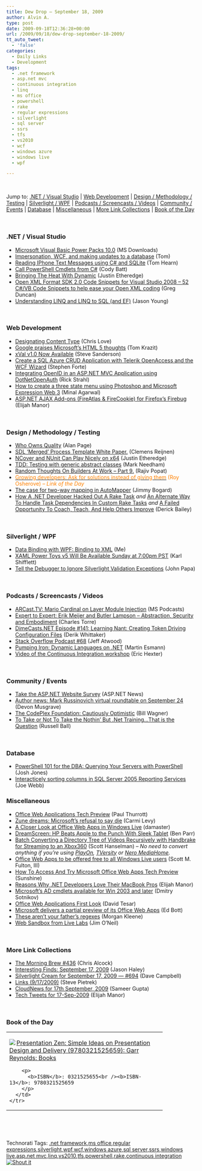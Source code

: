```yaml
---
title: Dew Drop – September 18, 2009
author: Alvin A.
type: post
date: 2009-09-18T12:36:28+00:00
url: /2009/09/18/dew-drop-september-18-2009/
tt_auto_tweet:
  - 'false'
categories:
  - Daily Links
  - Development
tags:
  - .net framework
  - asp.net mvc
  - continuous integration
  - linq
  - ms office
  - powershell
  - rake
  - regular expressions
  - silverlight
  - sql server
  - ssrs
  - tfs
  - vs2010
  - wcf
  - windows azure
  - windows live
  - wpf

---
```

&#160;

Jump to: [.NET / Visual Studio][1] | [Web Development][2] | [Design / Methodology / Testing][3] | [Silverlight / WPF][4] | [Podcasts / Screencasts / Videos][5] | [Community / Events][6] | [Database][7] | [Miscellaneous][8] | [More Link Collections][9] | [Book of the Day][10] 

&#160;

### <a name="dotnet"></a>.NET / Visual Studio

  * [Microsoft Visual Basic Power Packs 10.0][11] (MS Downloads)
  * [Impersonation, WCF, and making updates to a database][12] (Tom)
  * [Reading IPhone Text Messages using C# and SQLite][13] (Tom Hearn)
  * [Call PowerShell Cmdlets from C#][14] (Cody Batt)
  * [Bringing The Heat With Dynamic][15] (Justin Etheredge)
  * [Open XML Format SDK 2.0 Code Snippets for Visual Studio 2008 – 52 C#/VB Code Snippets to help ease your Open XML coding][16] (Greg Duncan)
  * [Understanding LINQ and LINQ to SQL (and EF)][17] (Jason Young)

&#160;

### <a name="web"></a>Web Development

  * [Designating Content Type][18] (Chris Love)
  * [Google praises Microsoft&#8217;s HTML 5 thoughts][19] (Tom Krazit)
  * [xVal v1.0 Now Available][20] (Steve Sanderson)
  * [Create a SQL Azure CRUD Application with Telerik OpenAccess and the WCF Wizard][21] (Stephen Forte)
  * [Integrating OpenID in an ASP.NET MVC Application using DotNetOpenAuth][22] (Rick Strahl)
  * [How to create a three state menu using Photoshop and Microsoft Expression Web 3][23] (Minal Agarwal)
  * [ASP.NET AJAX Add-ons (FireAtlas & FireCookie) for Firefox&#8217;s Firebug][24] (Elijah Manor)

&#160;

### <a name="design"></a>Design / Methodology / Testing

  * [Who Owns Quality][25] (Alan Page)
  * [SDL ‘Merged’ Process Template White Paper.][26] (Clemens Reijnen)
  * [NCover and NUnit Can Play Nicely on x64][27] (Justin Etheredge)
  * [TDD: Testing with generic abstract classes][28] (Mark Needham)
  * [Random Thoughts On Builders At Work &#8211; Part 9.][29] (Rajiv Popat)
  * [<font color="#ff8000">Growing developers: Ask for solutions instead of giving them</font>][30] <font color="#ff8000">(Roy Osherove) <em>– Link of the Day</em></font>
  * [The case for two-way mapping in AutoMapper][31] (Jimmy Bogard)
  * [How A .NET Developer Hacked Out A Rake Task][32] _and_&#160;[An Alternate Way To Handle Task Dependencies In Custom Rake Tasks][33] _and_&#160;[A Failed Opportunity To Coach, Teach, And Help Others Improve][34] (Derick Bailey)

&#160;

### <a name="silverlight"></a>Silverlight / WPF

  * [Data Binding with WPF: Binding to XML][35] (Me)
  * [XAML Power Toys v5 Will Be Available Sunday at 7:00pm PST][36] (Karl Shifflett)
  * [Tell the Debugger to Ignore Silverlight Validation Exceptions][37] (John Papa)

&#160;

### <a name="podcasts"></a>Podcasts / Screencasts / Videos

  * [ARCast.TV: Mario Cardinal on Layer Module Injection][38] (MS Podcasts)
  * [Expert to Expert: Erik Meijer and Butler Lampson &#8211; Abstraction, Security and Embodiment][39] (Charles Torre)
  * [DimeCasts.NET Episode #141: Learning Nant: Creating Token Driving Configuration Files][40] (Derik Whittaker)
  * [Stack Overflow Podcast #68][41] (Jeff Atwood)
  * [Pumping Iron: Dynamic Languages on .NET][42] (Martin Esmann)
  * [Video of the Continuous Integration workshop][43] (Eric Hexter)

&#160;

### <a name="events"></a>Community / Events

  * [Take the ASP.NET Website Survey][44] (ASP.NET News)
  * [Author news: Mark Russinovich virtual roundtable on September 24][45] (Devon Musgrave)
  * [The CodePlex Foundation: Cautiously Optimistic][46] (Bill Wagner)
  * [To Take or Not To Take the Nothin’ But .Net Training…That is the Question][47] (Russell Ball)

&#160;

### <a name="db"></a>Database

  * [PowerShell 101 for the DBA: Querying Your Servers with PowerShell][48] (Josh Jones)
  * [Interacticely sorting columns in SQL Server 2005 Reporting Services][49] (Joe Webb)

<a name="sp"></a>

### <a name="misc"></a>Miscellaneous

  * [Office Web Applications Tech Preview][50] (Paul Thurrott)
  * [Zune dreams: Microsoft&#8217;s refusal to say die][51] (Carmi Levy)
  * [A Closer Look at Office Web Apps in Windows Live][52] (damaster)
  * [DreamScreen: HP Beats Apple to the Punch With Sleek Tablet][53] (Ben Parr)
  * [Batch Converting a Directory Tree of Videos Recursively with Handbrake for Streaming to an Xbox360][54] (Scott Hanselman) _– No need to convert anything if you’re using_ [_PlayOn_][55]_,_ [_TVersity_][56] _or_ [_Nero MediaHome_][57]_._
  * [Office Web Apps to be offered free to all Windows Live users][58] (Scott M. Fulton, III)
  * [How To Access And Try Microsoft Office Web Apps Tech Preview][59] (Sunshine)
  * [Reasons Why .NET Developers Love Their MacBook Pros][60] (Elijah Manor)
  * [Microsoft’s AD cmdlets available for Win 2003 and later][61] (Dmitry Sotnikov)
  * [Office Web Applications First Look][62] (David Tesar)
  * [Microsoft delivers a partial preview of its Office Web Apps][63] (Ed Bott)
  * [These aren’t your father’s regexes][64] (Morgan Kleene)
  * [Web Sandbox from Live Labs][65] (Jim O’Neil)

&#160;

### <a name="links"></a>More Link Collections

  * [The Morning Brew #436][66] (Chris Alcock)
  * [Interesting Finds: September 17, 2009][67] (Jason Haley)
  * [Silverlight Cream for September 17, 2009 &#8212; #694][68] (Dave Campbell)
  * [Links (9/17/2009)][69] (Steve Pietrek)
  * [CloudNews for 17th September, 2009][70] (Sameer Gupta)
  * [Tech Tweets for 17-Sep-2009][71] (Elijah Manor)

&#160;

### <a name="book"></a>Book of the Day

<div style="padding-bottom: 0px; margin: 0px; padding-left: 0px; padding-right: 0px; display: inline; float: none; padding-top: 0px" id="scid:7dc1bd33-94bd-46fd-a20b-0131235bcd47:f5ab9591-ab10-45e1-88fb-e3f399157a57" class="wlWriterSmartContent">
  <table cellspacing="0" cellpadding="2" width="400" border="0" unselectable="on">
    <tr>
      <td valign="top" width="400">
        <p>
          <a title="Presentation Zen: Simple Ideas on Presentation Design and Delivery (9780321525659): Garr Reynolds: Books" href="http://www.amazon.com/exec/obidos/ASIN/0321525655/alvinashcraft-20"><img data-recalc-dims="1" decoding="async" src="https://i0.wp.com/images.amazon.com/images/P/0321525655.01.MZZZZZZZ.jpg?w=660" border="0" align="left" style="float:left" />Presentation Zen: Simple Ideas on Presentation Design and Delivery (9780321525659): Garr Reynolds: Books</a>
        </p>
        
        <p>
          <b>ISBN</b>: 0321525655<br /><b>ISBN-13</b>: 9780321525659
        </p>
      </td>
    </tr>
  </table>
</div>

&#160;

<div style="padding-bottom: 0px; margin: 0px; padding-left: 0px; padding-right: 0px; display: inline; float: none; padding-top: 0px" id="scid:C16BAC14-9A3D-4c50-9394-FBFEF7A93539:229971f1-2166-4f1b-ae8c-f763c3445f1b" class="wlWriterSmartContent">
  <!--dotnetkickit-->
</div>

&#160;

<div style="padding-bottom: 0px; margin: 0px; padding-left: 0px; padding-right: 0px; display: inline; float: none; padding-top: 0px" id="scid:0767317B-992E-4b12-91E0-4F059A8CECA8:7f24bce1-7b0b-4788-8eca-0939cee06c81" class="wlWriterSmartContent">
  Technorati Tags: <a href="http://technorati.com/tags/.net+framework" rel="tag">.net framework</a>,<a href="http://technorati.com/tags/ms+office" rel="tag">ms office</a>,<a href="http://technorati.com/tags/regular+expressions" rel="tag">regular expressions</a>,<a href="http://technorati.com/tags/silverlight" rel="tag">silverlight</a>,<a href="http://technorati.com/tags/wpf" rel="tag">wpf</a>,<a href="http://technorati.com/tags/wcf" rel="tag">wcf</a>,<a href="http://technorati.com/tags/windows+azure" rel="tag">windows azure</a>,<a href="http://technorati.com/tags/sql+server" rel="tag">sql server</a>,<a href="http://technorati.com/tags/ssrs" rel="tag">ssrs</a>,<a href="http://technorati.com/tags/windows+live" rel="tag">windows live</a>,<a href="http://technorati.com/tags/asp.net+mvc" rel="tag">asp.net mvc</a>,<a href="http://technorati.com/tags/linq" rel="tag">linq</a>,<a href="http://technorati.com/tags/vs2010" rel="tag">vs2010</a>,<a href="http://technorati.com/tags/tfs" rel="tag">tfs</a>,<a href="http://technorati.com/tags/powershell" rel="tag">powershell</a>,<a href="http://technorati.com/tags/rake" rel="tag">rake</a>,<a href="http://technorati.com/tags/continuous+integration" rel="tag">continuous integration</a>
</div>

<div class="wlWriterHeaderFooter" style="margin:0px; padding:0px 0px 0px 0px;">
  <div class="shoutIt">
    <a rev="vote-for" href="http://dotnetshoutout.com/Submit?url=http%3a%2f%2fwww.alvinashcraft.com%2f2009%2f09%2f18%2fdew-drop-september-18-2009%2f&title=Dew+Drop+-+September+18%2c+2009"><img decoding="async" alt="Shout it" src="http://dotnetshoutout.com/image.axd?url=https://morningdew-bpc6g3a0fgaxdxcu.eastus2-01.azurewebsites.net/2009/09/18/dew-drop-september-18-2009/" style="border:0px" /></a>
  </div>
</div>

 [1]: https://morningdew-bpc6g3a0fgaxdxcu.eastus2-01.azurewebsites.net/#dotnet
 [2]: https://morningdew-bpc6g3a0fgaxdxcu.eastus2-01.azurewebsites.net/#web
 [3]: https://morningdew-bpc6g3a0fgaxdxcu.eastus2-01.azurewebsites.net/#design
 [4]: https://morningdew-bpc6g3a0fgaxdxcu.eastus2-01.azurewebsites.net/#silverlight
 [5]: https://morningdew-bpc6g3a0fgaxdxcu.eastus2-01.azurewebsites.net/#podcasts
 [6]: https://morningdew-bpc6g3a0fgaxdxcu.eastus2-01.azurewebsites.net/#events
 [7]: https://morningdew-bpc6g3a0fgaxdxcu.eastus2-01.azurewebsites.net/#db
 [8]: https://morningdew-bpc6g3a0fgaxdxcu.eastus2-01.azurewebsites.net/#misc
 [9]: https://morningdew-bpc6g3a0fgaxdxcu.eastus2-01.azurewebsites.net/#links
 [10]: https://morningdew-bpc6g3a0fgaxdxcu.eastus2-01.azurewebsites.net/#book
 [11]: http://feedproxy.google.com/~r/MicrosoftDownloadCenter/~3/_47hprDHRVo/details.aspx
 [12]: http://blogs.msdn.com/tom/archive/2009/09/17/impersonation-wcf-and-making-updates-to-a-database.aspx
 [13]: http://feedproxy.google.com/~r/Nerdyhearn/~3/o_-Ngj9UdTg/181
 [14]: http://www.devx.com/tips/Tip/42716?trk=DXRSS_DOTNET
 [15]: http://www.codethinked.com/post.aspx?id=92eda0d7-1634-4eb3-8bdd-de87ccf65cfa
 [16]: http://coolthingoftheday.blogspot.com/2009/09/open-xml-format-sdk-20-code-snippets.html
 [17]: http://www.ytechie.com/2009/09/understanding-linq-and-linq-to-sql-and-ef.html
 [18]: http://professionalaspnet.com/archive/2009/09/17/Designating-Content-Type.aspx
 [19]: http://feedproxy.google.com/~r/webware/~3/jWdrR7uyUQM/8301-30684_3-10355860-265.html
 [20]: http://feeds.codeville.net/~r/SteveCodeville/~3/LRWyt0gQ9aU/
 [21]: http://feedproxy.google.com/~r/StephenFortesBlog/~3/DGVyRtAxKn8/PermaLink,guid,a7d16ce5-33d4-475b-bb5a-32d38c2a99b4.aspx
 [22]: http://feedproxy.google.com/~r/RickStrahl/~3/iWRtB-LxKJ8/899303.aspx
 [23]: http://feedproxy.google.com/~r/netCurryRecentArticles/~3/ZsV5lCUW7rg/ShowArticle.aspx
 [24]: http://elijahmanor.com/webdevdotnet/post.aspx?id=52320571-9f0e-4d1c-9deb-b284cd3a2e4b
 [25]: http://www.hwtsam.com/post.aspx?id=5bb5abe8-fa3a-49ed-beff-3a7863fc74a9
 [26]: http://feedproxy.google.com/~r/clemensreijnen/qzrF/~3/mlXH9aqzG1c/post.aspx
 [27]: http://feeds.dzone.com/~r/zones/dotnet/~3/18JUbWWj95E/ncover-and-nunit-can-play
 [28]: http://feedproxy.google.com/~r/MarkNeedham/~3/a-Eqs_soiGE/
 [29]: http://www.thousandtyone.com/blog/RandomThoughtsOnBuildersAtWorkPart9.aspx
 [30]: http://feedproxy.google.com/~r/5whys/~3/tFa6RNwcUsA/growing-developers-ask-for-solutions-instead-of-giving-them.html
 [31]: http://feedproxy.google.com/~r/LosTechies/~3/WMsv7ANqLrg/the-case-for-two-way-mapping-in-automapper.aspx
 [32]: http://feedproxy.google.com/~r/LosTechies/~3/4ET2Cdl2BD8/how-a-net-developer-hacked-out-a-rake-task.aspx
 [33]: http://feedproxy.google.com/~r/LosTechies/~3/VrlYRcLH9QM/an-alternate-way-to-handle-task-dependencies-in-custom-rake-tasks.aspx
 [34]: http://feedproxy.google.com/~r/LosTechies/~3/p8f5UDynYpA/a-failed-opportunity-to-coach-teach-and-help-others-improve.aspx
 [35]: http://feeds.dzone.com/~r/zones/dotnet/~3/MkkVVxBBAAc/data-binding-wpf-binding-xml
 [36]: http://karlshifflett.wordpress.com/2009/09/17/xaml-power-toys-v5-will-be-available-sunday-at-700pm-pst-2/
 [37]: http://feedproxy.google.com/~r/JohnPapa/~3/RdiLbubp1-Y/
 [38]: http://www.microsoft.com/events/podcasts/default.aspx?audience=Audience-e5381407-359f-4922-97d0-0237af790eee&pageId=x4831&source=Microsoft-Podcasts-for-Developers
 [39]: http://channel9.msdn.com/shows/Going+Deep/E2E-Erik-Meijer-and-Butler-Lampson-Abstraction-Security-Embodiment/
 [40]: http://feedproxy.google.com/~r/Dimecastsnet--InformAndEducateIn10MinutesOrLess/~3/HV3BK9_456M/141
 [41]: http://blog.stackoverflow.com/2009/09/podcast-68/
 [42]: http://channel9.msdn.com/posts/martinesmann/Pumping-Iron-Dynamic-Languages-on-NET/
 [43]: http://feedproxy.google.com/~r/LosTechies/~3/E8xuAtG130I/video-of-the-continuous-integration-workshop.aspx
 [44]: http://www.surveymk.com/aspnet1
 [45]: http://blogs.msdn.com/microsoft_press/archive/2009/09/17/author-news-mark-russinovich-virtual-roundtable-on-september-24.aspx
 [46]: http://feedproxy.google.com/~r/billwagner/~3/sj9xUUjRxWU/the-codeplex-foundation-cautiously-optimistic.aspx
 [47]: http://feedproxy.google.com/~r/caffeinatedcoder/ProY/~3/eCIk_14eOlQ/
 [48]: http://www.sqlservercentral.com/blogs/joshjones/archive/2009/09/17/powershell-101-for-the-dba-querying-your-servers-with-powershell.aspx
 [49]: http://webbtechsolutions.com/2009/09/17/interacticely-sorting-columns-in-sql-server-2005-reporting-services/
 [50]: http://www.winsupersite.com/office/owa_tp.asp
 [51]: http://feeds.betanews.com/~r/bn/~3/ctkYK8Wfk_Y/1253209338
 [52]: http://feedproxy.google.com/~r/liveside/~3/XXKkj5CFhUw/a-closer-look-at-office-web-apps-in-windows-live.aspx
 [53]: http://mashable.com/2009/09/16/dreamscreen-hp/
 [54]: http://feedproxy.google.com/~r/ScottHanselman/~3/VYYEmscHvsc/BatchConvertingADirectoryTreeOfVideosRecursivelyWithHandbrakeForStreamingToAnXbox360.aspx
 [55]: http://www.themediamall.com/playon
 [56]: http://tversity.com/
 [57]: http://www.nero.com/enu/mediahome4-introduction.html
 [58]: http://feeds.betanews.com/~r/bn/~3/Pm-MuVr5iXs/1253213584
 [59]: http://feedproxy.google.com/~r/liveside/~3/01_A6xsJVnk/how-to-access-and-try-microsoft-office-web-apps-tech-preview.aspx
 [60]: http://elijahmanor.com/webdevdotnet/post.aspx?id=c9558115-97b2-4401-bb9b-75c5cdbb0e34
 [61]: http://dmitrysotnikov.wordpress.com/2009/09/18/microsofts-ad-cmdlets-available-for-win-2003-and-later/
 [62]: http://channel9.msdn.com/posts/dtzar/Office-Live-Applications-First-Look/
 [63]: http://feedproxy.google.com/~r/zdnet/Bott/~3/hLXv482Zjmc/
 [64]: http://www.thycotic.com/these-arent-your-fathers-regular-expressions
 [65]: http://blogs.msdn.com/jimoneil/archive/2009/09/17/web-sandbox-from-live-labs.aspx
 [66]: http://feedproxy.google.com/~r/ReflectivePerspective/~3/Jf6fSadySkQ/
 [67]: http://jasonhaley.com/blog/post.aspx?id=6be95f06-0edf-42ce-a5b6-ac0070e026fb
 [68]: http://geekswithblogs.net/WynApseTechnicalMusings/archive/2009/09/17/134878.aspx
 [69]: http://spietrek.blogspot.com/2009/09/links-9172009.html
 [70]: http://feedproxy.google.com/~r/CloudAve/~3/_9v94LjaNZw/cloudnews-for-17th-september-2009
 [71]: http://elijahmanor.com/webdevdotnet/post.aspx?id=d54232a3-84ff-423b-8af0-91822e8ce516